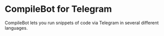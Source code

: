 # CompileBot for Telegram

CompileBot lets you run snippets of code via Telegram in several different languages.